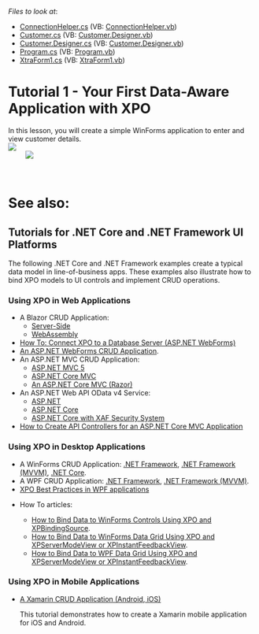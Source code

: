<!-- default file list -->
*Files to look at*:

* [ConnectionHelper.cs](./CS/XpoTutorial1/MyDataModelCode/ConnectionHelper.cs) (VB: [ConnectionHelper.vb](./VB/XpoTutorial1/MyDataModelCode/ConnectionHelper.vb))
* [Customer.cs](./CS/XpoTutorial1/MyDataModelCode/Customer.cs) (VB: [Customer.Designer.vb](./VB/XpoTutorial1/MyDataModelCode/Customer.Designer.vb))
* [Customer.Designer.cs](./CS/XpoTutorial1/MyDataModelCode/Customer.Designer.cs) (VB: [Customer.Designer.vb](./VB/XpoTutorial1/MyDataModelCode/Customer.Designer.vb))
* [Program.cs](./CS/XpoTutorial1/Program.cs) (VB: [Program.vb](./VB/XpoTutorial1/Program.vb))
* [XtraForm1.cs](./CS/XpoTutorial1/XtraForm1.cs) (VB: [XtraForm1.vb](./VB/XpoTutorial1/XtraForm1.vb))
<!-- default file list end -->
# Tutorial 1 - Your First Data-Aware Application with XPO


<p>In this lesson, you will create a simple WinForms application to enter and view customer details.<br />
<img src="https://raw.githubusercontent.com/DevExpress-Examples/tutorial-1-your-first-data-aware-application-with-xpo-e4555/12.2.6+/media/66baa867-cd4e-486d-9c92-ef181228d3a8.png"><br />
         <img src="https://raw.githubusercontent.com/DevExpress-Examples/tutorial-1-your-first-data-aware-application-with-xpo-e4555/12.2.6+/media/f46d3ffc-74be-4f74-886e-9225a4ed2fec.png"><br /></p>

<br/>

# See also:

## Tutorials for .NET Core and .NET Framework UI Platforms

The following .NET Core and .NET Framework examples create a typical data model in line-of-business apps. These examples also illustrate how to bind XPO models to UI controls and implement CRUD operations.


### Using XPO in Web Applications

* A Blazor CRUD Application:
    * [Server-Side](https://github.com/DevExpress/XPO/tree/master/Tutorials/ASP.NET/Blazor.ServerSide/CS)
    * [WebAssembly ](https://github.com/DevExpress/XPO/tree/master/Tutorials/ASP.NET/Blazor.WebAssembly)
* [How To: Connect XPO to a Database Server (ASP.NET WebForms)](https://docs.devexpress.com/XPO/3185/examples/how-to-connect-xpo-to-a-database-server-aspnet)
* [An ASP.NET WebForms CRUD Application](https://github.com/DevExpress/XPO/tree/master/Tutorials/ASP.NET/WebForms).
* An ASP.NET MVC CRUD Application: 
    - [ASP.NET MVC 5](https://github.com/DevExpress/XPO/tree/master/Tutorials/ASP.NET/MVC5)
    - [ASP.NET Core MVC](https://github.com/DevExpress/XPO/tree/master/Tutorials/ASP.NET/MVC.Core/CS)
    - [An ASP.NET Core MVC (Razor)](https://github.com/DevExpress/XPO/tree/master/Tutorials/ASP.NET/MVC.RazorPages/CS)
* An ASP.NET Web API OData v4 Service: 
    - [ASP.NET](https://github.com/DevExpress-Examples/XPO_how-to-implement-odata4-service-with-xpo)
    - [ASP.NET Core](https://github.com/DevExpress-Examples/XPO_how-to-implement-odata4-service-with-xpo-netcore)
    - [ASP.NET Core with XAF Security System](https://github.com/DevExpress-Examples/XAF_how-to-use-the-integrated-mode-of-the-security-system-in-non-xaf-applications-e4908/tree/19.2.6%2B/ASP.NetCore/DevExtreme.OData?utm_source=DevExpress&utm_medium=Website&utm_campaign=XAF&utm_content=XAF_Security_NonXAF_Series_2)
* [How to Create API Controllers for an ASP.NET Core MVC Application](https://docs.devexpress.com/AspNetCore/401035/devextreme-based-controls/concepts/scaffolding#xpo-data-model)



### Using XPO in Desktop Applications

* A WinForms CRUD Application: [.NET Framework](https://github.com/DevExpress/XPO/tree/master/Tutorials/WinForms/Classic), [.NET Framework (MVVM)](https://github.com/DevExpress/XPO/tree/master/Tutorials/WinForms/DevExpress.MVVM), [.NET Core](https://github.com/DevExpress/XPO/tree/master/Tutorials/WinForms/Classic.Core).
* A WPF CRUD Application: [.NET Framework](https://github.com/DevExpress/XPO/tree/master/Tutorials/WPF/Classic), [.NET Framework (MVVM)](https://github.com/DevExpress/XPO/tree/master/Tutorials/WPF/DevExpress.MVVM).
* [XPO Best Practices in WPF applications](https://supportcenter.devexpress.com/ticket/details/t838546/xpo-best-practices-in-wpf-applications)


- How To articles:

    * [How to Bind Data to WinForms Controls Using XPO and XPBindingSource](https://github.com/DevExpress-Examples/XPO_how-to-bind-data-to-winforms-controls-using-xpbindingsource).
    * [How to Bind Data to WinForms Data Grid Using XPO and XPServerModeView or XPInstantFeedbackView](https://github.com/DevExpress-Examples/XPO_how-to-bind-data-to-winforms-controls-using-xpservermodeview-or-xpinstantfeedbackview).
    * [How to Bind Data to WPF Data Grid Using XPO and XPServerModeView or XPInstantFeedbackView](https://github.com/DevExpress-Examples/XPO_how-to-bind-data-to-wpf-controls-using-xpservermodeview-or-xpinstantfeedbackview).


### Using XPO in Mobile Applications

* [A Xamarin CRUD Application (Android, iOS)](https://github.com/DevExpress/XPO/tree/master/Tutorials/Xamarin.Forms)

  This tutorial demonstrates how to create a Xamarin mobile application for iOS and Android.





